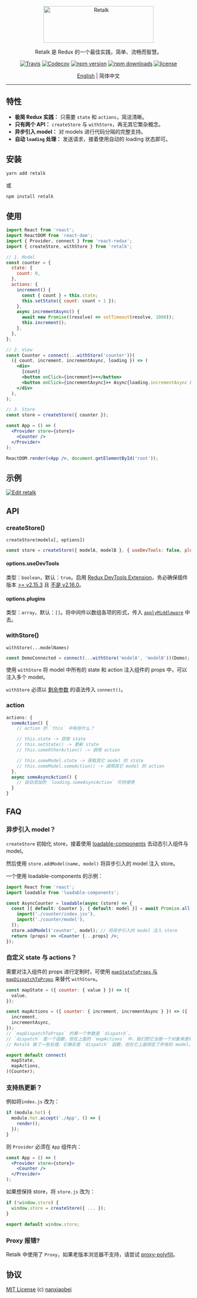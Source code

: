 <div align="center">

<img src="./logo/logo-title.png" height="100" width="300" alt="Retalk">

Retalk 是 Redux 的一个最佳实践，简单、流畅而智慧。

[![Travis](https://img.shields.io/travis/nanxiaobei/retalk.svg?style=flat-square)](https://travis-ci.org/nanxiaobei/retalk)
[![Codecov](https://img.shields.io/codecov/c/github/nanxiaobei/retalk.svg?style=flat-square)](https://codecov.io/gh/nanxiaobei/retalk)
[![npm version](https://img.shields.io/npm/v/retalk.svg?style=flat-square)](https://www.npmjs.com/package/retalk)
[![npm downloads](https://img.shields.io/npm/dt/retalk.svg?style=flat-square)](http://www.npmtrends.com/retalk)
[![license](https://img.shields.io/github/license/nanxiaobei/retalk.svg?style=flat-square)](https://github.com/nanxiaobei/retalk/blob/master/LICENSE)

[English](./README.md) | 简体中文

</div>

---

## 特性

- **极简 Redux 实践：** 只需要 `state` 和 `actions`，简洁清晰。
- **只有两个 API：** `createStore` 与 `withStore`，再无其它繁杂概念。
- **异步引入 model：** 对 models 进行代码分隔的完整支持。
- **自动 `loading` 处理：** 发送请求，接着使用自动的 loading 状态即可。

## 安装

```sh
yarn add retalk
```

或

```sh
npm install retalk
```

## 使用

```jsx harmony
import React from 'react';
import ReactDOM from 'react-dom';
import { Provider, connect } from 'react-redux';
import { createStore, withStore } from 'retalk';

// 1. Model
const counter = {
  state: {
    count: 0,
  },
  actions: {
    increment() {
      const { count } = this.state;
      this.setState({ count: count + 1 });
    },
    async incrementAsync() {
      await new Promise((resolve) => setTimeout(resolve, 1000));
      this.increment();
    },
  },
};

// 2. View
const Counter = connect(...withStore('counter'))(
  ({ count, increment, incrementAsync, loading }) => (
    <div>
      {count}
      <button onClick={increment}>+</button>
      <button onClick={incrementAsync}>+ Async{loading.incrementAsync && '...'}</button>
    </div>
  ),
);

// 3. Store
const store = createStore({ counter });

const App = () => (
  <Provider store={store}>
    <Counter />
  </Provider>
);

ReactDOM.render(<App />, document.getElementById('root'));
```

## 示例

[![Edit retalk](https://codesandbox.io/static/img/play-codesandbox.svg)](https://codesandbox.io/s/retalk-5l9mqnzvx?fontsize=14)

## API

### createStore()

`createStore(models[, options])`

```js
const store = createStore({ modelA, modelB }, { useDevTools: false, plugins: [logger] });
```

#### options.useDevTools

类型：`boolean`，默认：`true`。启用 [Redux DevTools Extension](https://github.com/zalmoxisus/redux-devtools-extension)，务必确保插件版本 [>= v2.15.3](https://github.com/reduxjs/redux/issues/2943) 且 [不是 v2.16.0](https://stackoverflow.com/a/53512072/6919133)。

#### options.plugins

类型：`array`，默认：`[]`。将中间件以数组各项的形式，传入 [`applyMiddleware`](https://redux.js.org/api/applymiddleware) 中去。

### withStore()

`withStore(...modelNames)`

```js
const DemoConnected = connect(...withStore('modelA', 'modelB'))(Demo);
```

使用 `withStore` 将 model 中所有的 state 和 action 注入组件的 props 中，可以注入多个 model。

`withStore` 必须以 [剩余参数](https://developer.mozilla.org/zh-CN/docs/Web/JavaScript/Reference/Functions/Rest_parameters) 的语法传入 `connect()`。

### action

```js
actions: {
  someAction() {
    // action 的 `this` 中有些什么？

    // this.state -> 获取 state
    // this.setState() -> 更新 state
    // this.someOtherAction() -> 调用 action

    // this.someModel.state -> 获取其它 model 的 state
    // this.someModel.someAction() -> 调用其它 model 的 action
  },
  async someAsyncAction() {
    // 自动添加的 `loading.someAsyncAction` 可供使用
  }
}
```

## FAQ

### 异步引入 model？

`createStore` 初始化 store，接着使用 [loadable-components](https://github.com/smooth-code/loadable-components/#loading-multiple-resources-in-parallel) 去动态引入组件与 model。

然后使用 `store.addModel(name, model)` 将异步引入的 model 注入 store。

一个使用 loadable-components 的示例：

```jsx harmony
import React from 'react';
import loadable from 'loadable-components';

const AsyncCounter = loadable(async (store) => {
  const [{ default: Counter }, { default: model }] = await Promise.all([
    import('./counter/index.jsx'),
    import('./counter/model'),
  ]);
  store.addModel('counter', model); // 将异步引入的 model 注入 store
  return (props) => <Counter {...props} />;
});
```

### 自定义 state 与 actions？

需要对注入组件的 props 进行定制时，可使用 [`mapStateToProps` 与 `mapDispatchToProps`](https://github.com/reduxjs/react-redux/blob/master/docs/api.md#arguments) 来替代 `withStore`。

```jsx harmony
const mapState = ({ counter: { value } }) => ({
  value,
});

const mapActions = ({ counter: { increment, incrementAsync } }) => ({
  increment,
  incrementAsync,
});
// `mapDispatchToProps` 的第一个参数是 `dispatch`。
// `dispatch` 是一个函数，但在上面的 `mapActions` 中，我们把它当做一个对象来使用。
// Retalk 做了一些处理，它确实是 `dispatch` 函数，但在它上面绑定了所有的 model。

export default connect(
  mapState,
  mapActions,
)(Counter);
```

### 支持热更新？

例如将`index.js` 改为：

```jsx harmony
if (module.hot) {
  module.hot.accept('./App', () => {
    render();
  });
}
```

则 `Provider` 必须在 `App` 组件内：

```jsx harmony
const App = () => (
  <Provider store={store}>
    <Counter />
  </Provider>
);
```

如果想保持 store，将 `store.js` 改为：

```js
if (!window.store) {
  window.store = createStore({ ... });
}

export default window.store;
```

### Proxy 报错?

Retalk 中使用了 `Proxy`，如果老版本浏览器不支持，请尝试 [proxy-polyfill](https://github.com/GoogleChrome/proxy-polyfill)。

## 协议

[MIT License](https://github.com/nanxiaobei/retalk/blob/master/LICENSE) (c) [nanxiaobei](https://mrlee.me/)
